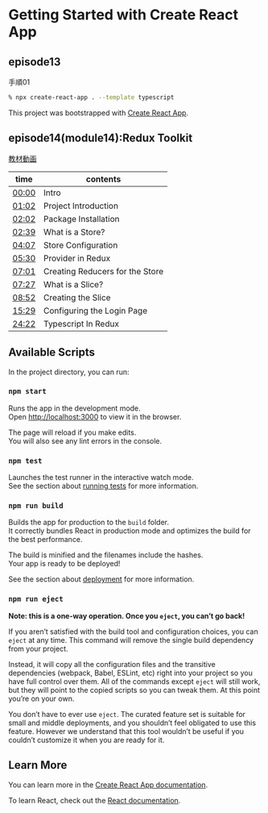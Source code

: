 # Getting Started with Create React App

## episode13

手順01

```zsh
% npx create-react-app . --template typescript
```

This project was bootstrapped with [Create React App](https://github.com/facebook/create-react-app).

## episode14(module14):Redux Toolkit

[教材動画](https://youtu.be/yZqBVLcWSn8)

time | contents
----|----
[00:00](https://www.youtube.com/watch?v=yZqBVLcWSn8&list=PLpPqplz6dKxW5ZfERUPoYTtNUNvrEebAR&index=14&t=0s) | Intro
[01:02](https://www.youtube.com/watch?v=yZqBVLcWSn8&list=PLpPqplz6dKxW5ZfERUPoYTtNUNvrEebAR&index=14&t=62s) |  Project Introduction
[02:02](https://www.youtube.com/watch?v=yZqBVLcWSn8&list=PLpPqplz6dKxW5ZfERUPoYTtNUNvrEebAR&index=14&t=122s)  |  Package Installation
[02:39](https://www.youtube.com/watch?v=yZqBVLcWSn8&list=PLpPqplz6dKxW5ZfERUPoYTtNUNvrEebAR&index=14&t=159s)  |  What is a Store?
[04:07](https://www.youtube.com/watch?v=yZqBVLcWSn8&list=PLpPqplz6dKxW5ZfERUPoYTtNUNvrEebAR&index=14&t=247s)  |  Store Configuration
[05:30](https://www.youtube.com/watch?v=yZqBVLcWSn8&list=PLpPqplz6dKxW5ZfERUPoYTtNUNvrEebAR&index=14&t=330s)  |  Provider in Redux
[07:01](https://www.youtube.com/watch?v=yZqBVLcWSn8&list=PLpPqplz6dKxW5ZfERUPoYTtNUNvrEebAR&index=14&t=421s)  |  Creating Reducers for the Store
[07:27](https://www.youtube.com/watch?v=yZqBVLcWSn8&list=PLpPqplz6dKxW5ZfERUPoYTtNUNvrEebAR&index=14&t=447s)  |  What is a Slice?
[08:52](https://www.youtube.com/watch?v=yZqBVLcWSn8&list=PLpPqplz6dKxW5ZfERUPoYTtNUNvrEebAR&index=14&t=532s)  |  Creating the Slice
[15:29](https://www.youtube.com/watch?v=yZqBVLcWSn8&list=PLpPqplz6dKxW5ZfERUPoYTtNUNvrEebAR&index=14&t=929s)  |  Configuring the Login Page
[24:22](https://www.youtube.com/watch?v=yZqBVLcWSn8&list=PLpPqplz6dKxW5ZfERUPoYTtNUNvrEebAR&index=14&t=1462s) | Typescript In Redux

## Available Scripts

In the project directory, you can run:

### `npm start`

Runs the app in the development mode.\
Open [http://localhost:3000](http://localhost:3000) to view it in the browser.

The page will reload if you make edits.\
You will also see any lint errors in the console.

### `npm test`

Launches the test runner in the interactive watch mode.\
See the section about [running tests](https://facebook.github.io/create-react-app/docs/running-tests) for more information.

### `npm run build`

Builds the app for production to the `build` folder.\
It correctly bundles React in production mode and optimizes the build for the best performance.

The build is minified and the filenames include the hashes.\
Your app is ready to be deployed!

See the section about [deployment](https://facebook.github.io/create-react-app/docs/deployment) for more information.

### `npm run eject`

**Note: this is a one-way operation. Once you `eject`, you can’t go back!**

If you aren’t satisfied with the build tool and configuration choices, you can `eject` at any time. This command will remove the single build dependency from your project.

Instead, it will copy all the configuration files and the transitive dependencies (webpack, Babel, ESLint, etc) right into your project so you have full control over them. All of the commands except `eject` will still work, but they will point to the copied scripts so you can tweak them. At this point you’re on your own.

You don’t have to ever use `eject`. The curated feature set is suitable for small and middle deployments, and you shouldn’t feel obligated to use this feature. However we understand that this tool wouldn’t be useful if you couldn’t customize it when you are ready for it.

## Learn More

You can learn more in the [Create React App documentation](https://facebook.github.io/create-react-app/docs/getting-started).

To learn React, check out the [React documentation](https://reactjs.org/).
